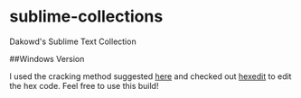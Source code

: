 # sublime-collections
Dakowd's Sublime Text Collection

##Windows Version

I used the cracking method suggested [here](https://gist.github.com/JerryLokjianming/71dac05f27f8c96ad1c8941b88030451?permalink_comment_id=5198126#gistcomment-5198126) and checked out [hexedit](https://hexed.it/) to edit the hex code.
Feel free to use this build!

